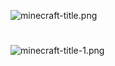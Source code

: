 ![minecraft-title.png](https://i.postimg.cc/Pq4CK66V/minecraft-title.png)
#
![minecraft-title-1.png](https://i.postimg.cc/yxJW1772/minecraft-title-1.png)
